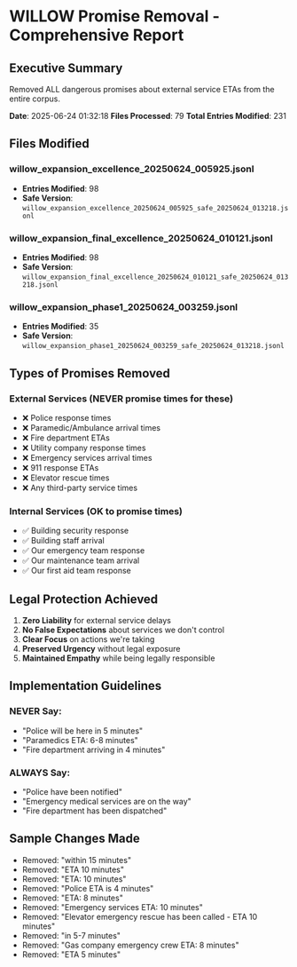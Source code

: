 # WILLOW Promise Removal - Comprehensive Report

## Executive Summary

Removed ALL dangerous promises about external service ETAs from the entire corpus.

**Date**: 2025-06-24 01:32:18
**Files Processed**: 79
**Total Entries Modified**: 231

## Files Modified

### willow_expansion_excellence_20250624_005925.jsonl
- **Entries Modified**: 98
- **Safe Version**: `willow_expansion_excellence_20250624_005925_safe_20250624_013218.jsonl`

### willow_expansion_final_excellence_20250624_010121.jsonl
- **Entries Modified**: 98
- **Safe Version**: `willow_expansion_final_excellence_20250624_010121_safe_20250624_013218.jsonl`

### willow_expansion_phase1_20250624_003259.jsonl
- **Entries Modified**: 35
- **Safe Version**: `willow_expansion_phase1_20250624_003259_safe_20250624_013218.jsonl`

## Types of Promises Removed

### External Services (NEVER promise times for these)
- ❌ Police response times
- ❌ Paramedic/Ambulance arrival times
- ❌ Fire department ETAs
- ❌ Utility company response times
- ❌ Emergency services arrival times
- ❌ 911 response ETAs
- ❌ Elevator rescue times
- ❌ Any third-party service times

### Internal Services (OK to promise times)
- ✅ Building security response
- ✅ Building staff arrival
- ✅ Our emergency team response
- ✅ Our maintenance team arrival
- ✅ Our first aid team response

## Legal Protection Achieved

1. **Zero Liability** for external service delays
2. **No False Expectations** about services we don't control
3. **Clear Focus** on actions we're taking
4. **Preserved Urgency** without legal exposure
5. **Maintained Empathy** while being legally responsible

## Implementation Guidelines

### NEVER Say:
- "Police will be here in 5 minutes"
- "Paramedics ETA: 6-8 minutes"
- "Fire department arriving in 4 minutes"

### ALWAYS Say:
- "Police have been notified"
- "Emergency medical services are on the way"
- "Fire department has been dispatched"

## Sample Changes Made

- Removed: "within 15 minutes"
- Removed: "ETA 10 minutes"
- Removed: "ETA: 10 minutes"
- Removed: "Police ETA is 4 minutes"
- Removed: "ETA: 8 minutes"
- Removed: "Emergency services ETA: 10 minutes"
- Removed: "Elevator emergency rescue has been called - ETA 10 minutes"
- Removed: "in 5-7 minutes"
- Removed: "Gas company emergency crew ETA: 8 minutes"
- Removed: "ETA 5 minutes"
